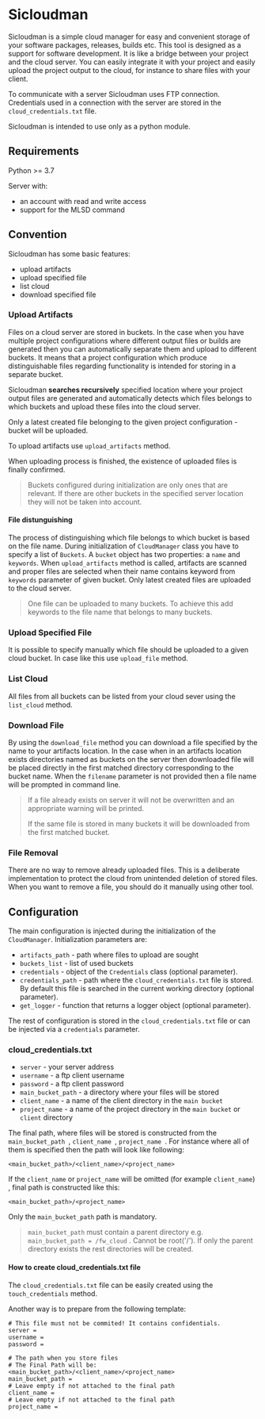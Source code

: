 # Sicloudman

Sicloudman is a simple cloud manager for easy and convenient storage of your software packages, releases, builds etc. This tool is designed as a support for software development. It is like a bridge between your project and the cloud server. You can easily integrate it with your project and easily upload the project output to the cloud, for instance to share files with your client.

To communicate with a server Sicloudman uses FTP connection. Credentials used in a connection with the server are stored in the `cloud_credentials.txt` file.

Sicloudman is intended to use only as a python module.


## Requirements

Python >= 3.7

Server with:

- an account with read and write access
- support for the MLSD command

## Convention

Sicloudman has some basic features:

- upload artifacts
- upload specified file
- list cloud
- download specified file

### Upload Artifacts

Files on a cloud server are stored in buckets. In the case when you have multiple project configurations where different output files or builds are generated then you can automatically separate them and upload to different buckets. It means that a project configuration which produce distinguishable files regarding functionality is intended for storing in a separate bucket.

Sicloudman **searches recursively** specified location where your project output files are generated and automatically detects which files belongs to which buckets and upload these files into the cloud server.

Only a latest created file belonging to the given project configuration - bucket will be uploaded.

To upload artifacts use `upload_artifacts` method.

When uploading process is finished, the existence of uploaded files is finally confirmed.

> Buckets configured during initialization are only ones that are relevant. If there are other buckets in the specified server location they will not be taken into account.

#### File distunguishing

The process of distinguishing which file belongs to which bucket is based on the file name. During initialization of `CloudManager` class you have to specify a list of `Buckets`. A `bucket` object has two properties: a `name` and `keywords`. When `upload_artifacts` method is called, artifacts are scanned and proper files are selected when their name contains keyword from `keywords` parameter of given bucket. Only latest created files are uploaded to the cloud server.

> One file can be uploaded to many buckets. To achieve this add keywords to the file name that belongs to many buckets.

### Upload Specified File

It is possible to specify manually which file should be uploaded to a given cloud bucket. In case like this use `upload_file` method.

### List Cloud

All files from all buckets can be listed from your cloud sever using the `list_cloud` method.

### Download File

By using the `download_file` method you can download a file specified by the name to your artifacts location. In the case when in an artifacts location exists directories named as buckets on the server then downloaded file will be placed directly in the first matched directory corresponding to the bucket name. When the `filename` parameter is not provided then a file name will be prompted in command line.

> If a file already exists on server it will not be overwritten and an appropriate warning will be printed.
>
> If the same file is stored in many buckets it will be downloaded from the first matched bucket.

### File Removal

There are no way to remove already uploaded files. This is a deliberate implementation to protect the cloud from unintended deletion of stored files. When you want to remove a file, you should do it manually using other tool.

## Configuration

The main configuration is injected during the initialization of the `CloudManager`. Initialization parameters are:

- `artifacts_path` - path where files to upload are sought
- `buckets_list` - list of used buckets
- `credentials` - object of the `Credentials` class (optional parameter).
- `credentials_path` - path where the `cloud_credentials.txt` file is stored. By default this file is searched in the current working directory (optional parameter).
- `get_logger` - function that returns a logger object (optional parameter).

The rest of configuration is stored in the `cloud_credentials.txt` file or can be injected via a `credentials` parameter.

### cloud_credentials.txt

- `server` - your server address 
- `username` - a ftp client username
- `password` - a ftp client password
- `main_bucket_path` - a directory where your files will be stored
- `client_name` - a name of the client directory in the `main bucket`
- `project_name` - a name of the project directory in the `main bucket` or `client` directory

The final path, where files will be stored is constructed from the `main_bucket_path `, `client_name `, `project_name `. For instance where all of them is specified then the path will look like following:

```
<main_bucket_path>/<client_name>/<project_name>
```

If the `client_name` or `project_name` will be omitted (for example `client_name`) , final path is constructed like this:

```
<main_bucket_path>/<project_name>
```

Only the `main_bucket_path` path is mandatory.

> `main_bucket_path`  must contain a parent directory e.g. `main_bucket_path = /fw_cloud` . Cannot be root('/'). If only the parent directory exists the rest directories will be created.

#### How to create cloud_credentials.txt file

The `cloud_credentials.txt` file can be easily created using the `touch_credentials` method.

Another way is to prepare from the following template:

```
# This file must not be commited! It contains confidentials.
server = 
username = 
password = 

# The path when you store files
# The Final Path will be: <main_bucket_path>/<client_name>/<project_name>
main_bucket_path = 
# Leave empty if not attached to the final path
client_name = 
# Leave empty if not attached to the final path
project_name = 
```

